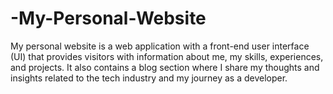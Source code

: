 # -My-Personal-Website
My personal website is a web application with a front-end user interface (UI) that provides visitors with information about me, my skills, experiences, and projects. It also contains a blog section where I share my thoughts and insights related to the tech industry and my journey as a developer.
